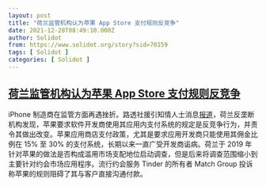 ```yaml
---
layout: post
title: "荷兰监管机构认为苹果 App Store 支付规则反竞争"
date: 2021-12-28T08:49:10.000Z
author: Solidot
from: https://www.solidot.org/story?sid=70159
tags: [ Solidot ]
categories: [ Solidot ]
---
```

<!--1640681350000-->
[荷兰监管机构认为苹果 App Store 支付规则反竞争](https://www.solidot.org/story?sid=70159)
------

<div>
iPhone 制造商在监管方面再遇挫折。路透社援引知情人士消息<a href="https://www.reuters.com/technology/exclusive-dutch-watchdog-finds-apple-app-store-payment-rules-anti-competitive-2021-10-07/">报道</a>，荷兰反垄断机构发现，苹果要求软件开发商使用其应用内支付系统的规定是反竞争行为，并责令其做出改变。苹果应用商店支付政策，尤其是要求应用开发商只能使用其佣金比例在 15% 至 30% 的支付系统，长期以来一直广受开发商诟病。荷兰于 2019 年针对苹果的做法是否构成滥用市场支配地位启动调查，但是后来将调查范围缩小到主要针对约会市场应用程序。流行约会服务 Tinder 的所有者 Match Group 投诉称苹果的规则阻碍了其与客户直接沟通付款。
</div>
